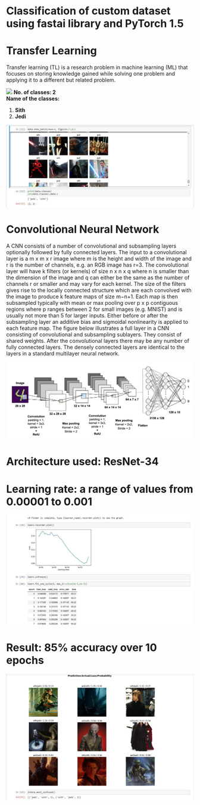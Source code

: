 # Classification of custom dataset using fastai library and PyTorch 1.5

# Transfer Learning
Transfer learning (TL) is a research problem in machine learning (ML) that focuses on storing knowledge gained while solving one problem and applying it to a different but related problem.

![]("https://github.com/harishiker99/StarWars/blob/master/screenshots/Capture5.jpg")
<strong>No. of classes: 2 <br>
  Name of the classes: <ol><li>Sith</li><li>Jedi</li></ol></strong>
  
<img src="https://github.com/harishiker99/StarWars/blob/master/screenshots/Capture.JPG">

# Convolutional Neural Network
A CNN consists of a number of convolutional and subsampling layers optionally followed by fully connected layers. 
The input to a convolutional layer is a m x m x r image where m is the height and width of the image and r is the number of channels, e.g. an RGB image has r=3. The convolutional layer will have k filters (or kernels) of size n x n x q where n is smaller than the dimension of the image and q can either be the same as the number of channels r or smaller and may vary for each kernel. The size of the filters gives rise to the locally connected structure which are each convolved with the image to produce k feature maps of size m−n+1. Each map is then subsampled typically with mean or max pooling over p x p contiguous regions where p ranges between 2 for small images (e.g. MNIST) and is usually not more than 5 for larger inputs. Either before or after the subsampling layer an additive bias and sigmoidal nonlinearity is applied to each feature map. 
The figure below illustrates a full layer in a CNN consisting of convolutional and subsampling sublayers. They consist of shared weights.
After the convolutional layers there may be any number of fully connected layers. The densely connected layers are identical to the layers in a standard multilayer neural network.

<img src="https://github.com/harishiker99/StarWars/blob/master/screenshots/Capture4.jpg">

# Architecture used: ResNet-34
# Learning rate: a range of values from 0.00001 to 0.001

<img src="https://github.com/harishiker99/StarWars/blob/master/screenshots/Capture3.JPG">

# Result: 85% accuracy over 10 epochs

<img src="https://github.com/harishiker99/StarWars/blob/master/screenshots/Capture2.JPG">
